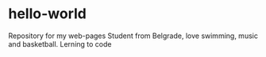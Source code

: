 # hello-world
Repository for my web-pages 
Student from Belgrade, love swimming, music and basketball. Lerning to code
